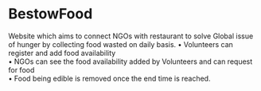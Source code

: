 # BestowFood


Website which aims to connect NGOs with restaurant to solve Global issue of hunger by collecting food wasted on daily  basis. 
• Volunteers can register and add food availability<br>
• NGOs can see the food availability added by Volunteers and can request for food<br>
• Food being edible is removed once the end time is reached.<br>


